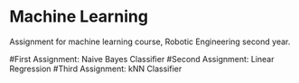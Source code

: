 # Machine Learning
Assignment for machine learning course, Robotic Engineering second year.

#First Assignment: Naive Bayes Classifier
#Second Assignment: Linear Regression
#Third Assignment: kNN Classifier
